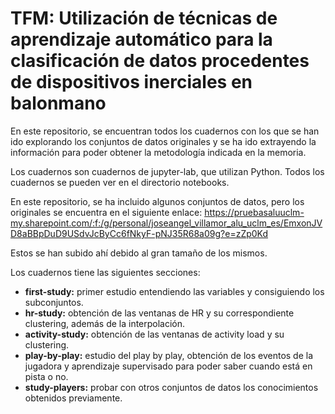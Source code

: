 # TFM: Utilización de técnicas de aprendizaje automático para la clasificación de datos procedentes de dispositivos inerciales en balonmano

En este repositorio, se encuentran todos los cuadernos con los que se han ido explorando los conjuntos de datos originales y se ha ido extrayendo la información para poder obtener la metodología indicada en la memoria.

Los cuadernos son cuadernos de jupyter-lab, que utilizan Python. Todos los cuadernos se pueden ver en el directorio notebooks.

En este repositorio, se ha incluido algunos conjuntos de datos, pero los originales se encuentra en el siguiente enlace: https://pruebasaluuclm-my.sharepoint.com/:f:/g/personal/joseangel_villamor_alu_uclm_es/EmxonJVD8aBBpDuD9USdvJcByCc6fNkyF-pNJ35R68a09g?e=zZp0Kd

Estos se han subido ahí debido al gran tamaño de los mismos.

Los cuadernos tiene las siguientes secciones:

- **first-study:** primer estudio entendiendo las variables y consiguiendo los subconjuntos.
- **hr-study:** obtención de las ventanas de HR y su correspondiente clustering, además de la interpolación.
- **activity-study:** obtención de las ventanas de activity load y su clustering.
- **play-by-play:** estudio del play by play, obtención de los eventos de la jugadora y aprendizaje supervisado para poder saber cuando está en pista o no.
- **study-players:** probar con otros conjuntos de datos los conocimientos obtenidos previamente.
